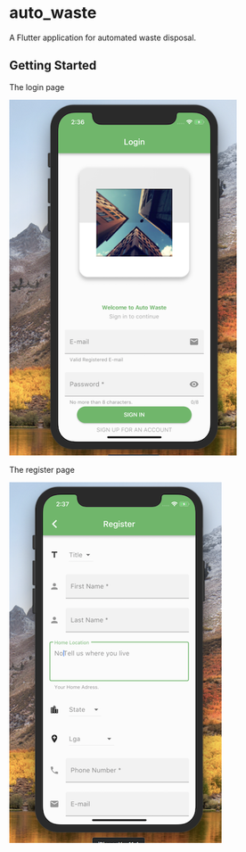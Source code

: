 # auto_waste

A Flutter application for automated waste disposal.

## Getting Started

The login page

![](assets/screenshot/s1.png)


The register page

![](assets/screenshot/s2.png)
